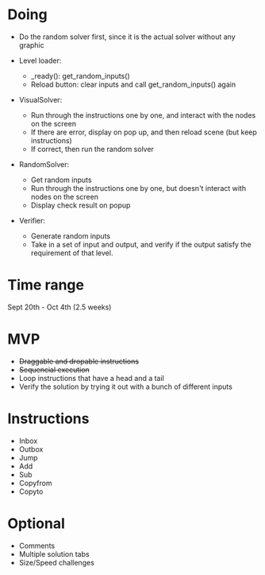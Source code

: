 # Doing
* Do the random solver first, since it is the actual solver without any graphic

* Level loader:
    * _ready(): get_random_inputs()
    * Reload button: clear inputs and call get_random_inputs() again
* VisualSolver:
    * Run through the instructions one by one, and interact with the nodes on the screen
    * If there are error, display on pop up, and then reload scene (but keep instructions)
    * If correct, then run the random solver
* RandomSolver:
    * Get random inputs
    * Run through the instructions one by one, but doesn't interact with nodes on the screen
    * Display check result on popup
* Verifier:
    * Generate random inputs
    * Take in a set of input and output, and verify if the output satisfy the requirement of that level.
# Time range
Sept 20th - Oct 4th (2.5 weeks)
# MVP
* ~~Draggable and dropable instructions~~
* ~~Sequencial execution~~
* Loop instructions that have a head and a tail
* Verify the solution by trying it out with a bunch of different inputs
# Instructions
* Inbox
* Outbox
* Jump
* Add
* Sub
* Copyfrom
* Copyto
# Optional
* Comments
* Multiple solution tabs
* Size/Speed challenges